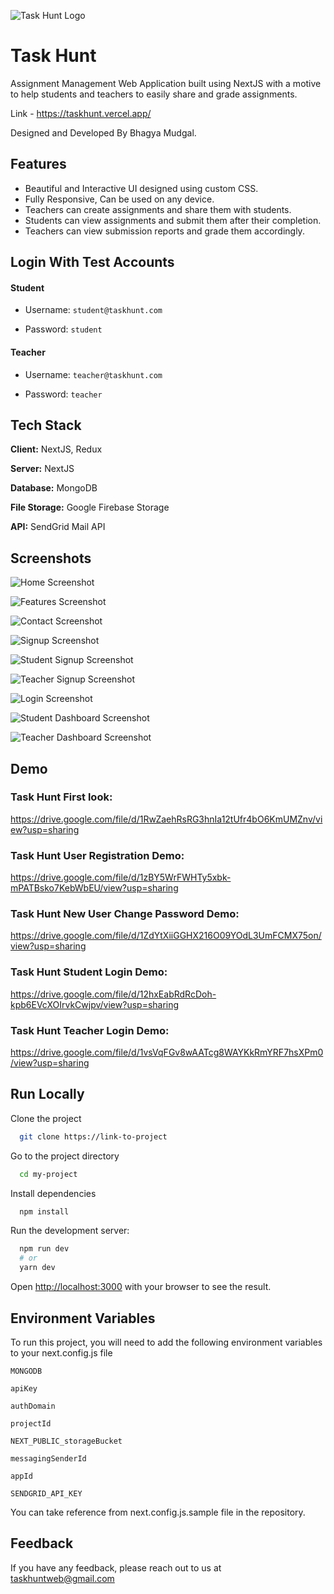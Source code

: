 
![Task Hunt Logo](https://i.imgur.com/0jncsGp.png)

    
# Task Hunt

Assignment Management Web Application built using NextJS with a motive to help students and teachers to easily share and grade assignments. 

Link - https://taskhunt.vercel.app/

Designed and Developed By Bhagya Mudgal.


## Features

- Beautiful and Interactive UI designed using custom CSS.
- Fully Responsive, Can be used on any device.
- Teachers can create assignments and share them with students.
- Students can view assignments and submit them after their completion.
- Teachers can view submission reports and grade them accordingly.

## Login With Test Accounts

#### Student

- Username: `student@taskhunt.com`

- Password: `student`

#### Teacher

- Username: `teacher@taskhunt.com`

- Password: `teacher`

  
## Tech Stack

**Client:** NextJS, Redux

**Server:** NextJS

**Database:** MongoDB

**File Storage:** Google Firebase Storage

**API:** SendGrid Mail API

  
## Screenshots

![Home Screenshot](https://i.imgur.com/py89B7L.jpg)

![Features Screenshot](https://i.imgur.com/lFB1FjG.jpg)

![Contact Screenshot](https://i.imgur.com/oECLqHj.jpg)

![Signup Screenshot](https://i.imgur.com/o69QuKI.jpg)

![Student Signup Screenshot](https://i.imgur.com/BTrJ9fu.jpg)

![Teacher Signup Screenshot](https://i.imgur.com/oTXpb2z.jpg)

![Login Screenshot](https://i.imgur.com/Itwf7VH.jpg)

![Student Dashboard Screenshot](https://i.imgur.com/uWuysss.jpg)

![Teacher Dashboard Screenshot](https://i.imgur.com/c1Un6wC.jpg)












  
## Demo

### Task Hunt First look:
https://drive.google.com/file/d/1RwZaehRsRG3hnIa12tUfr4bO6KmUMZnv/view?usp=sharing

### Task Hunt User Registration Demo:
https://drive.google.com/file/d/1zBY5WrFWHTy5xbk-mPATBsko7KebWbEU/view?usp=sharing

### Task Hunt New User Change Password Demo:
https://drive.google.com/file/d/1ZdYtXiiGGHX216O09YOdL3UmFCMX75on/view?usp=sharing

### Task Hunt Student Login Demo:
https://drive.google.com/file/d/12hxEabRdRcDoh-kpb6EVcXOIrvkCwjpv/view?usp=sharing

### Task Hunt Teacher Login Demo:
https://drive.google.com/file/d/1vsVqFGv8wAATcg8WAYKkRmYRF7hsXPm0/view?usp=sharing



  
## Run Locally

Clone the project

```bash
  git clone https://link-to-project
```

Go to the project directory

```bash
  cd my-project
```

Install dependencies

```bash
  npm install
```

Run the development server:

```bash
  npm run dev
  # or
  yarn dev
```

Open [http://localhost:3000](http://localhost:3000) with your browser to see the result.

  

  
## Environment Variables

To run this project, you will need to add the following environment variables to your next.config.js file

`MONGODB`

`apiKey`

`authDomain`

`projectId`

`NEXT_PUBLIC_storageBucket`

`messagingSenderId`

`appId` 

`SENDGRID_API_KEY`

You can take reference from next.config.js.sample file in the repository.

  
## Feedback

If you have any feedback, please reach out to us at taskhuntweb@gmail.com

  
